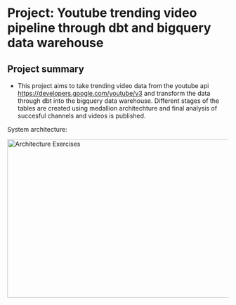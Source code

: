 # Project: Youtube trending video pipeline through dbt and bigquery data warehouse
## Project summary
- This project aims to take trending video data from the youtube api https://developers.google.com/youtube/v3 and transform the data through dbt into the bigquery data warehouse. Different stages of the tables are created using medallion architechture and final analysis of succesful channels and videos is published.

System architecture:

<img width="770" height="360" alt="Architecture Exercises" src="https://github.com/user-attachments/assets/6c6bb426-6401-45f4-bb7f-3237c3ab6c93" />
